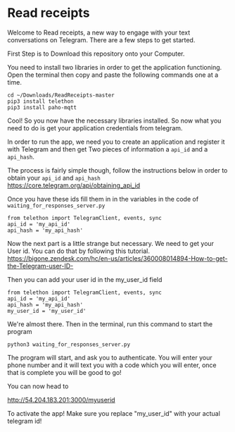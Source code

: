 # Read receipts

Welcome to Read receipts, a new way to engage with your text conversations on Telegram.  There are a few steps to get started.  

First Step is to Download this repository onto your Computer.  

You need to install two libraries in order to get the application functioning.  Open the terminal then copy and paste the following commands one at a time.  

```
cd ~/Downloads/ReadReceipts-master
pip3 install telethon
pip3 install paho-mqtt

```

Cool! So you now have the necessary libraries installed.  So now what you need to do is get your application credentials from telegram.


In order to run the app, we need you to create an application and register it with Telegram and then get Two pieces of information a `api_id` and a `api_hash`.

The process is fairly simple though, follow the instructions below in order to obtain your `api_id` and `api_hash`
https://core.telegram.org/api/obtaining_api_id

Once you have these ids fill them in in the variables in the code of `waiting_for_responses_server.py`

```
from telethon import TelegramClient, events, sync
api_id = 'my_api_id'
api_hash = 'my_api_hash'

```

Now the next part is a little strange but necessary.  We need to get your User id.  You can do that by following this tutorial.  
https://bigone.zendesk.com/hc/en-us/articles/360008014894-How-to-get-the-Telegram-user-ID-

Then you can add your user id in the my_user_id field

```
from telethon import TelegramClient, events, sync
api_id = 'my_api_id'
api_hash = 'my_api_hash'
my_user_id = 'my_user_id'
```

We're almost there.  Then in the terminal, run this command to start the program
```
python3 waiting_for_responses_server.py
```

The program will start, and ask you to authenticate. You will enter your phone number and it will text you with a code which you will enter, once that is complete you will be good to go!

You can now head to

http://54.204.183.201:3000/myuserid

To activate the app!  Make sure you replace "my_user_id" with your actual telegram id!
